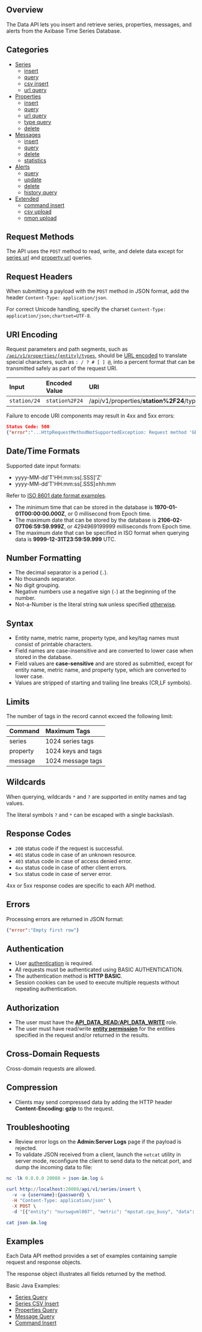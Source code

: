 ## Overview

The Data API lets you insert and retrieve series, properties, messages, and alerts from the Axibase Time Series Database.

## Categories

* [Series](series#data-api-series-methods)
  - [insert](series/insert.md)
  - [query](series/query.md)
  - [csv insert](series/csv-insert.md)
  - [url query](series/url-query.md)
* [Properties](properties#data-api-properties-methods)
  - [insert](properties/insert.md)
  - [query](properties/query.md)
  - [url query](properties/url-query.md)
  - [type query](properties/type-query.md)
  - [delete](properties/delete.md)
* [Messages](messages#data-api-messages-methods)
  - [insert](messages/insert.md)
  - [query](messages/query.md)
  - [delete](messages/delete.md)  
  - [statistics](messages/stats-query.md)
* [Alerts](alerts#data-api-alerts-methods)
  - [query](alerts/query.md)
  - [update](alerts/update.md)
  - [delete](alerts/delete.md)
  - [history query](alerts/history-query.md)
* [Extended](ext#data-api-extended-methods)
  - [command insert](ext/command.md)
  - [csv upload](ext/csv-upload.md)
  - [nmon upload](ext/nmon-upload.md)

## Request Methods

The API uses the `POST` method to read, write, and delete data except for [series url](series/url-query.md) and [property url](properties/url-query.md) queries.

## Request Headers

When submitting a payload with the `POST` method in JSON format, add the header `Content-Type: application/json`.

For correct Unicode handling, specify the charset `Content-Type: application/json;chartset=UTF-8`.

## URI Encoding

Request parameters and path segments, such as [`/api/v1/properties/{entity}/types`](../../api/meta/entity/property-types.md), should be [URL encoded](https://tools.ietf.org/html/rfc3986#section-2.1) to translate special characters, such as `: / ? # [ ] @`, into a percent format that can be transmitted safely as part of the request URI.

| **Input** | **Encoded Value** | **URI** |
|:---|:---|:---|
|`station/24`|`station%2F24`| /api/v1/properties/**station%2F24**/types |

Failure to encode URI components may result in 4xx and 5xx errors:

```json
Status Code: 500
{"error":"...HttpRequestMethodNotSupportedException: Request method 'GET' not supported"}
```

## Date/Time Formats

Supported date input formats:

* yyyy-MM-dd'T'HH:mm:ss[.SSS]'Z'
* yyyy-MM-dd'T'HH:mm:ss[.SSS]±hh:mm

Refer to [ISO 8601 date format examples](date-format.md).

* The minimum time that can be stored in the database is **1970-01-01T00:00:00.000Z**, or 0 millisecond from Epoch time.
* The maximum date that can be stored by the database is **2106-02-07T06:59:59.999Z**, or 4294969199999 milliseconds from Epoch time.
* The maximum date that can be specified in ISO format when querying data is **9999-12-31T23:59:59.999** UTC.

## Number Formatting

* The decimal separator is a period (`.`).
* No thousands separator.
* No digit grouping.
* Negative numbers use a negative sign (`-`) at the beginning of the number.
* Not-a-Number is the literal string `NaN` unless specified [otherwise](series/insert.md#fields).

## Syntax

* Entity name, metric name, property type, and key/tag names must consist of printable characters.
* Field names are case-insensitive and are converted to lower case when stored in the database.
* Field values are **case-sensitive** and are stored as submitted, except for entity name, metric name, and property type, which are converted to lower case.
* Values are stripped of starting and trailing line breaks (CR,LF symbols).

## Limits

The number of tags in the record cannot exceed the following limit:

| **Command** | **Maximum Tags** |
|:---|:---|
| series | 1024 series tags |
| property | 1024 keys and tags |
| message | 1024 message tags |

## Wildcards

When querying, wildcards `*` and `?` are supported in entity names and tag values.

The literal symbols `?` and `*` can be escaped with a single backslash.

## Response Codes

* `200` status code if the request is successful.
* `401` status code in case of an unknown resource.
* `403` status code in case of access denied error.
* `4xx` status code in case of other client errors.
* `5xx` status code in case of server error.

4xx or 5xx response codes are specific to each API method.

## Errors

Processing errors are returned in JSON format:

```json
{"error":"Empty first row"}
```

## Authentication

* User [authentication](../../administration/user-authentication.md) is required.
* All requests must be authenticated using BASIC AUTHENTICATION.
* The authentication method is **HTTP BASIC**.
* Session cookies can be used to execute multiple requests without repeating authentication.

## Authorization

* The user must have the [**API_DATA_READ**/**API_DATA_WRITE**](../../administration/user-authorization.md#available-api-roles) role.
* The user must have read/write [**entity permission**](../../administration/user-authorization.md#entity-permissions) for the entities specified in the request and/or returned in the results.

## Cross-Domain Requests

Cross-domain requests are allowed.

## Compression

* Clients may send compressed data by adding the HTTP header **Content-Encoding: gzip** to the request.

## Troubleshooting

* Review error logs on the **Admin:Server Logs** page if the payload is rejected.
* To validate JSON received from a client, launch the `netcat` utility in server mode, reconfigure the client to send data to the netcat port, and dump the incoming data to file:

```elm
nc -lk 0.0.0.0 20088 > json-in.log &

curl http://localhost:20088/api/v1/series/insert \
  -v -u {username}:{password} \
  -H "Content-Type: application/json" \
  -X POST \
  -d '[{"entity": "nurswgvml007", "metric": "mpstat.cpu_busy", "data": [{ "t": 1462427358127, "v": 22.0 }]}]'

cat json-in.log
```

## Examples

Each Data API method provides a set of examples containing sample request and response objects.

The response object illustrates all fields returned by the method.

Basic Java Examples:

* [Series Query](series/examples/DataApiSeriesQueryExample.java)
* [Series CSV Insert](series/examples/DataApiSeriesCsvInsertExample.java)
* [Properties Query](properties/examples/DataApiPropertiesQueryExample.java)
* [Message Query](messages/examples/DataApiMessagesQueryExample.java)
* [Command Insert](ext/examples/DataApiCommandInsertExample.java)
